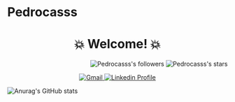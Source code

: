 # Pedrocasss
<h1 align="center"> 💥 Welcome! 💥 </h1>
<p align="right">
	<img alt="Pedrocasss's followers" src="https://img.shields.io/github/followers/Pedrocasss?color=red" />
	<img alt="Pedrocasss's stars" src="https://img.shields.io/github/stars/Pedrocasss?color=red" />


<p align="center">
	<a href="mailto:pedroacnesisma@gmail.com">
		<img alt="Gmail" src="https://img.shields.io/badge/-Ask_me_anything-black?style=flat&logo=Gmail&logoColor=white&link=mailto:pedroacnesisma@gmail.com" />
	</a>
	<span>  </span>
	<a href="https://www.linkedin.com/in/pedro-silva-a09aba252/">
		<img alt="Linkedin Profile" src="https://img.shields.io/badge/-Linkedin_Profile-0072b1?style=flat&logo=Linkedin&logoColor=white&link=https://https://www.linkedin.com/in/pedro-silva-a09aba252/" />
	</a>
</p>


 
![Anurag's GitHub stats](https://github-readme-stats.vercel.app/api?username=Pedrocasss&show_icons=true&theme=transparent)
